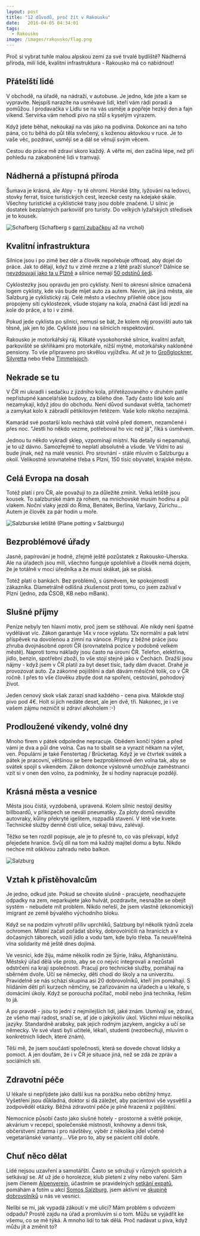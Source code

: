 ```yaml
---
layout: post
title: "12 důvodů, proč žít v Rakousku"
date:   2016-04-05 04:34:01
tags:
  - Rakousko
image: /images/rakousko/flag.png
---
```


Proč si vybrat tuhle malou alpskou zemi za své trvalé bydliště? Nádherná příroda, milí lidé, kvalitní infrastruktura - Rakousko má co nabídnout!

## Přátelští lidé
V obchodě, na úřadě, na nádraží, v autobuse. Je jedno, kde jste a kam se vypravíte. Nejspíš narazíte na usměvavé lidi, kteří vám rádi poradí a pomůžou. I prodavačka v Lidlu se na vás usměje a popřeje hezký den a fajn víkend. Servírka vám nehodí pivo na stůl s kyselým výrazem.

Když jdete běhat, nekoukají na vás jako na podivína. Dokonce ani na toho pána, co tu běhá do půl těla svlečený, s koženou aktovkou v ruce. Je to vaše věc, pozdraví, usmějí se a dál se věnují svým věcem.

Cestou do práce mě zdraví skoro každý. A věřte mi, den začíná lépe, než při pohledu na zakaboněné lidi v tramvaji.

## Nádherná a přístupná příroda
Šumava je krásná, ale Alpy - ty tě ohromí. Horské štíty, lyžování na ledovci, stovky ferrat, tisíce turistických cest, lezecké cesty na kdejaké skále. Všechny turistické a cyklistické trasy jsou dobře značené. U silnic je dostatek bezplatných parkovišť pro turisty. Do velkých lyžařských středisek je to kousek.

![Schafberg](/images/rakousko/schafberg.jpeg)
(Schafberg s [parní zubačkou](http://www.schafbergbahn.at/de_at/ueber-die-bahn/UeberBahn.html) až na vrchol)

## Kvalitní infrastruktura
Silnice jsou i po zimě bez děr a člověk nepořebuje offroad, aby dojel do práce. Jak to dělají, když tu v zimě mrzne a z létě praží slunce? Dálnice se [nevzdouvají jako ta u Plzně](http://zpravy.aktualne.cz/regiony/plzensky/hrb-z-dalnice-zmizi-az-ve-stredu-porouchala-se-bruska/r~i:article:752454/) a silnice nemají [50 odstínů šedi](https://www.facebook.com/615170195256061/photos/a.617102701729477.1073741828.615170195256061/641045802668500/?type=3&theater).

Cyklostezky jsou opravdu jen pro cyklisty. Není to okresní silnice označená logem cyklisty, kde vás bude míjet auto za autem. Nevím, jak jiná města, ale Salzburg je cyklistický ráj. Celé město a všechny přilehlé obce jsou propojeny sítí cyklostezek, všude stojany na kola, značná část lidí jezdí na kole do práce, a to i v zimě.

Pokud jede cyklista po silnici, nemusí se bát, že kolem něj prosviští auto tak těsně, jak jen to jde. Cyklisté jsou i na silnicích respektováni.

Rakousko je motorkářský ráj. Klikaté vysokohorské silnice, kvalitní asfalt, parkoviště se skříňkami pro motorkáře, nižší mýtné, motorkářsky nakloněné pensiony. To vše připraveno pro skvělou vyjížďku. Ať už je to [Großglockner](http://www.grossglockner.at/), [Silvretta](http://en.silvretta-bielerhoehe.at/descriptions) nebo třeba [Timmelsjoch](http://www.timmelsjoch.com/).

## Nekrade se tu
V ČR mi ukradli i sedačku z jízdního kola, přiřetězovaného v druhém patře nepřístupné kancelářské budovy, za bílého dne. Tady často lidé kolo ani nezamykají, když jdou do obchodu. Není důvod sundavat světla, tachometr a zamykat kolo k zábradlí pětikilovým řetězem. Vaše kolo nikoho nezajímá.

Kamarád své postarší kolo nechává stát volně před domem, nezamčené i přes noc. "Jestli ho někdo vezme, potřeboval ho víc než já", říká s úsměvem.

Jednou tu někdo vykradl sklep, vzpomínají místní. Na detaily si nepamatují, je to už dávno. Samozřejmě to neplatí absolutně a všude. Ve Vídni to asi bude jinak, než na malé vesnici. Pro srovnání - stále mluvím o Salzburgu a okolí. Velikostně srovnatelné třeba s Plzní, 150 tisíc obyvatel, krajské město.

## Celá Evropa na dosah
Totéž platí i pro ČR, ale považuji to za důležité zmínit. Velká letiště jsou kousek. To salzburské mám za rohem, na mnichovské musím hodinu a půl vlakem. Noční vlaky jezdí do Říma, Benátek, Berlína, Varšavy, Zürichu... Autem je člověk za pár hodin u moře.

![Salzburské letiště](/images/rakousko/flughafen.jpeg)
(Plane potting v Salzburgu)

## Bezproblémové úřady
Jasně, papírování je hodně, zřejmě ještě pozůstatek z Rakousko-Uherska. Ale na úřadech jsou milí, všechno funguje spolehlivě a člověk nemá dojem, že je totálně v moci úředníka a že musí skákat, jak se píská.

Totéž platí o bankách. Bez problémů, s úsměvem, ke spokojenosti zákazníka. Diametrálně odlišná zkušenost proti tomu, co jsem zažíval v Plzni (jedno, zda ČSOB, KB nebo mBank).

## Slušné příjmy
Peníze nebyly ten hlavní motiv, proč jsem se stěhoval. Ale nikdy není špatné vydělávat víc.  Zákon garantuje 14x v roce výplatu. 12x normální a pak letní příspěvek na dovolenou a zimní na vánoce. Příjmy z běžné práce jsou zhruba dvojnásobné oproti ČR (srovnatelná pozice v podobně velkém městě). Naproti tomu náklady jsou často na úrovni ČR. Telefon, elektřina, jídlo, benzín, spotřební zboží, to vše stojí stejně jako v Čechách. Dražší jsou nájmy - když jsem v ČR platil za byt deset tisíc, tady dám dvacet. Drahé je provozovat auto. Za zákonné pojištění a daň dávám měsíčně tolik, co v ČR ročně. I přes to vše člověku zbyde dost na spoření, cestování, pohodový život.

Jeden cenový skok však zarazí snad každého - cena piva. Málokde stojí pivo pod 4€. Holt si jich nedáte deset, ale jen dvě, tři. Nakonec, je i ve vašem zájmu nezničit si zdraví alkoholem :-)

## Prodloužené víkendy, volné dny
Mnoho firem v pátek odpoledne nepracuje. Obědem končí týden a před vámi je dva a půl dne volna. Čas na to sbalit se a vyrazit někam na výlet, ven. Populární je také Fenstertag / Brücketag. Když je ve čtvrtek svátek a pátek je pracovní, většinou se bere bezproblémově den volna tak, aby se svátek spojil s víkendem. Zákon dokonce výslovně umožňuje zaměstnanci vzít si v onen den volno, za podmínky, že si hodiny napracuje později.

## Krásná města a vesnice
Města jsou čistá, vyzdobená, upravená. Kolem silnic nestojí desítky billboardů, v příkopech se neválí pneumatiky. Za ploty domů nevidíte autovraky, kůlny překryté igelitem, rozpadlá stavení. V létě vše kvete. Technické služby denně čistí ulice, sekají trávu, zalévají.

Těžko se ten rozdíl popisuje, ale je to přesně to, co vás překvapí, když přejedete hranice.  Svůj díl na tom má každý majitel domu a bytu. Nikdo nechce mít ošklivou zahradu nebo balkon.

![Salzburg](/images/rakousko/salzburg.jpeg)

## Vztah k přistěhovalcům
Je jedno, odkud jste. Pokud se chováte slušně - pracujete, neodhazujete odpadky na zem, neparkujete jako hulvát, pozdravíte, nesnažíte se obejít systém - nebudete mít problém. Nikdo neřeší, že jsem vlastně (ekonomický) imigrant ze země bývalého východního bloku.

Když se na podzim vyhrotil příliv uprchlíků, Salzburg byl několik týdnů zcela ochromen. Místní začali pořádat sbírky, dobrovolničili na hranicích a v dočasných táborech, vozili jídlo a vodu tam, kde bylo třeba. Ta neuvěřitelná vlna solidarity mě ještě dnes dojímá.

Ve vesnici, kde žiju, máme několik rodin ze Sýrie, Iráku, Afghanistánu. Městský úřad dělá vše proto, aby se co nejvíc integrovali a nezůstali odstrčeni na kraji společnosti. Pracují pro technické služby, pomáhají na sběrném dvoře. Učí se německy, děti chodí do školy a na univerzitu. Pravidelně se nás schází skupina asi 20 dobrovolníků, kteří jim pomáhají. S hlídáním dětí při kurzech němčiny, se zařizováním na úřadech a u lékaře, s domácími úkoly. Když se porouchá počítač, mobil nebo jiná technika, řeším to já.

A po pravdě - jsou to jedni z nejmilejších lidí, jaké znám. Usmívají se, zdraví, ze všeho mají radost, snaží se, ať jde o jakýkoliv úkol. Všichni mluví několika jazyky. Standardně arabsky, pak jejich rodným jazykem, angicky a učí se německy. Ve své vlasti byli učitelé, lékaři, studenti (nezobecňuji, mluvím o konkrétních lidech, které znám).

Těší mě, že jsem součástí společnosti, která se dovede chovat lidsky a pomoct. A jen doufám, že i v ČR je situace jiná, než se zdá ze zpráv a sociálních sítí.

## Zdravotní péče
U lékaře si nepřijdete jako další kus na porážku nebo obtížný hmyz. Vyšetření jsou důkladná, doktor si dá záležet, aby pacientovi vše vysvětlil a zodpověděl otázky. Běžná zdravotní péče je plně hrazená z pojištění.

Nemocnice působí často jako slušné hotely - prostorné a světlé pokoje, akvárium v recepci, společenské místnosti, knihovny a denní tisk, občerstvení zdarma i pro návštěvy, výběr z několika jídel včetně vegetariánské varianty... Vše pro to, aby se pacient cítil dobře.

## Chuť něco dělat
Lidé nejsou uzavření a samotářští. Často se sdružují v různých spolcích a setkávají se. Ať už jde o horolezce, klub pletení z vlny nebo vaření. Sám jsem členem [Alpenverein](http://www.alpenverein-salzburg.at/), účastním se pravidelných [setkání expatů](http://www.salzburgagentur.at/en/expatservice/), pomáhám a fotím u akcí [Somos Salzburg](https://www.facebook.com/SomosSalzburg), jsem aktivní ve [skupině dobrovolníků](https://www.facebook.com/GroedigHilft/) u nás ve vesnici.

Nelíbí se mi, jak vypadá zákoutí v mé ulici? Mám problém s odvozem odpadu? Prostě zajdu na úřad a promluvím si o tom. Můžu se vyjádřit ke všemu, co se mě týká. A mnoho lidí to tak dělá. Proč nadávat u piva, když můžu jít a změnit to?
